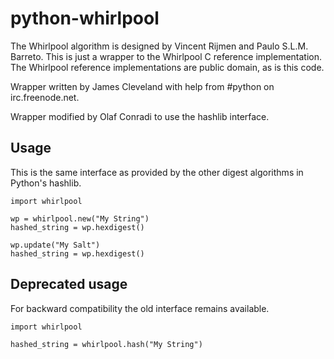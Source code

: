 python-whirlpool
================

The Whirlpool algorithm is designed by Vincent Rijmen and Paulo S.L.M. Barreto.
This is just a wrapper to the Whirlpool C reference implementation. 
The Whirlpool reference implementations are public domain, as is this code.

Wrapper written by James Cleveland with help from #python on irc.freenode.net.

Wrapper modified by Olaf Conradi to use the hashlib interface.

Usage
-----

This is the same interface as provided by the other digest algorithms in
Python's hashlib.
    
    import whirlpool

    wp = whirlpool.new("My String")
    hashed_string = wp.hexdigest()

    wp.update("My Salt")
    hashed_string = wp.hexdigest()

Deprecated usage
----------------

For backward compatibility the old interface remains available.

    import whirlpool

    hashed_string = whirlpool.hash("My String")

